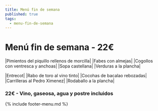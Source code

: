 ```yaml
---
title: Menú fin de semana
published: true
tags:
  - menu-fin-de-semana
---
```


# Menú fin de semana - 22€

|Pimientos del piquillo rellenos de morcilla|
|Fabes con almejas|
|Cogollos con ventresca y anchoas|
|Sopa castellana|
|Verduras a la plancha|

|Entrecot|
|Rabo de toro al vino tinto|
|Cocohas de bacalao rebozadas|
|Carrilleras al Pedro Ximenez|
|Rodaballo a la plancha|

### 22€ - Vino, gaseosa, agua y postre incluidos


{% include footer-menu.md %}
